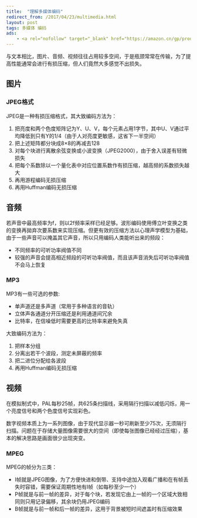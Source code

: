```yaml
---
title:  "理解多媒体编码"
redirect_from: /2017/04/23/multimedia.html
layout: post
tags: 多媒体 编码
ads:
    - <a rel="nofollow" target="_blank" href="https://amazon.cn/gp/product/B0744TZHXL/ref=as_li_tl?ie=UTF8&camp=536&creative=3200&creativeASIN=B0744TZHXL&linkCode=as2&tag=chungkwong-23&linkId=6d5e80bdc777b900e59efe8bc57584b4">现代操作系统</a>
---
```


与文本相比，图片、音频、视频往往占用较多空间，于是瓶颈常常在传输，为了提高性能通常会进行有损压缩，但人们竟然大多感觉不出损失。

## 图片

### JPEG格式

JPEG是一种有损压缩格式，其大致编码方法为：
1. 把亮度和两个色度矩阵记为Y、U、V，每个元素占用1字节，其中U、V通过平均降低到只有Y的1/4（由于人对亮度更敏感，这省下一半空间）
2. 把上述矩阵都分块成8×8的再减去128
3. 对每个块进行离散余弦变换或小波变换（JPEG2000），由于舍入误差有轻微损失
4. 把每个系数除以一个量化表中对应位置系数作有损压缩，越高频的系数损失越大
5. 再用游程编码无损压缩
6. 再用Huffman编码无损压缩

## 音频

若声音中最高频率为f，则以2f频率采样已经足够。波形编码使用傅立叶变换之类的变换再拋弃次要系数来实现压缩。但更有效的压缩方法以心理声学模型为基础，由于一些声音可以掩盖其它声音，所以只用编码人类能听出来的频段：
- 不同频率的可听功率阀值不同
- 较强的声音会提高相近频段的可听功率阀值，而且该声音消失后可听功率阀值不会马上恢复

### MP3

MP3有一些可选的参数:
- 单声道还是多声道（常用于多种语言的音轨）
- 立体声各通道分开压缩还是利用通道间冗余
- 比特率，在信噪低时需要更高的比特率来避免失真

大致编码方法为：
1. 把样本分组
2. 分离出若干个波段，测定未屏蔽的频率
3. 把二进位分配给各波段
4. 再用Huffman编码无损压缩



## 视频

在模拟制式中，PAL每秒25帧，共625条扫描线，采用隔行扫描以减低闪烁，用一个亮度信号和两个色度信号实现彩色。

数字视频本质上为一系列图像，由于现代显示器一秒可刷新至少75次，无须隔行扫描。问题在于存储大量图像需要很大的空间（即使每张图像已经经过压缩），基本的解决思路是画面很少出现突变。

### MPEG

MPEG的帧分为三类：
- I帧就是JPEG图像，为了方便快进和倒带、支持中途加入观看广播和在有帧丢失时容错，需要保证周期性地有I帧（如每秒至少一个）
- P帧就是与前一帧的差异，对于每个块，若发现它由上一帧的一个区域大致相同则只用记录偏移，其余块仍用JPEG编码
- B帧就是与前一帧和后一帧的差异，这用于背景被短时间遮盖时有压缩效果
